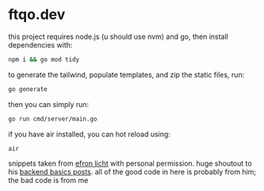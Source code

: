 # ftqo.dev

this project requires node.js (u should use nvm) and go, then install dependencies with:
```bash
npm i && go mod tidy
```

to generate the tailwind, populate templates, and zip the static files, run:
```bash
go generate
```

then you can simply run:
```bash
go run cmd/server/main.go
```

if you have air installed, you can hot reload using:
```bash
air
```

snippets taken from [efron licht](https://gitlab.com/efronlicht/blog) with personal permission.
huge shoutout to his [backend basics posts](https://eblog.fly.dev/backendbasics.html). 
all of the good code in here is probably from him; the bad code is from me
